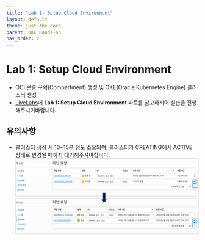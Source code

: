 ```yaml
---
title: "Lab 1: Setup Cloud Environment"
layout: default
theme: just-the-docs
parent: OKE Hands-on
nav_order: 2
---
```



# Lab 1: Setup Cloud Environment
- OCI 콘솔 구획(Compartment) 생성 및 OKE(Oracle Kubernetes Engine) 클러스터 생성
- [LiveLabs](https://apexapps.oracle.com/pls/apex/r/dbpm/livelabs/run-workshop?p210_wid=3206&p210_wec=&session=4354810289205)에 **Lab 1: Setup Cloud Environment** 파트를 참고하시어 실습을 진행해주시기바랍니다.

## 유의사항
- 클러스터 생성 시 10~15분 정도 소요되며, 클러스터가 CREATING에서 ACTIVE 상태로 변경될 때까지 대기해주셔야합니다.
![](2023-06-05-16-17-14.png)